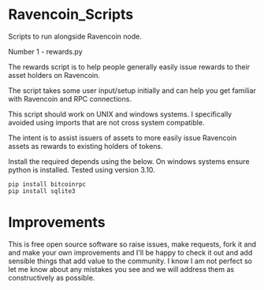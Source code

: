 # Ravencoin_Scripts
Scripts to run alongside Ravencoin node.

Number 1 - rewards.py

  The rewards script is to help people generally easily issue rewards to their asset holders on Ravencoin.

  The script takes some user input/setup initially and can help you get familiar with Ravencoin and RPC connections.

  This script should work on UNIX and windows systems. I specifically avoided using imports that are not cross system compatible.

  The intent is to assist issuers of assets to more easily issue Ravencoin assets as rewards to existing holders of tokens.

  Install the required depends using the below. On windows systems ensure python is installed. Tested using version 3.10. 

    pip install bitcoinrpc
    pip install sqlite3
    
# Improvements

This is free open source software so raise issues, make requests, fork it and and make your own improvements and I'll be happy to check it out and add sensible things that add value to the community. I know I am not perfect so let me know about any mistakes you see and we will address them as constructively as possible.
